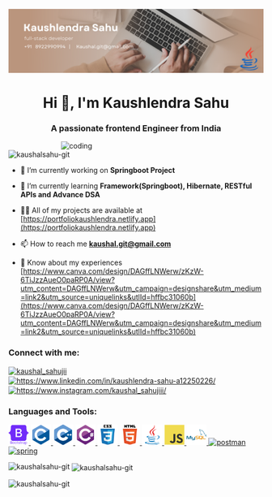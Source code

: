 ![lolo](https://github.com/KaushalSahu-git/KaushalSahu-git/blob/main/newbanner.png)
<h1 align="center">Hi 👋, I'm Kaushlendra Sahu</h1>
<h3 align="center">A passionate frontend Engineer from India</h3>

<img align="right" alt="coding" width="400" src="https://camo.githubusercontent.com/472ba18cf4d2b23e4cbbc051f8e864d2a74663c48e6a189371a89654b50e01ba/68747470733a2f2f63646e2e6472696262626c652e636f6d2f75736572732f313136323037372f73637265656e73686f74732f333834383931342f6d656469612f37656437643563613037346234386233323831353065356132333165386431662e676966">

<p align="left"> <img src="https://komarev.com/ghpvc/?username=kaushalsahu-git&label=Profile%20views&color=0e75b6&style=flat" alt="kaushalsahu-git" /> </p>

- 🔭 I’m currently working on **Springboot Project**

- 🌱 I’m currently learning **Framework(Springboot), Hibernate, RESTful APIs and Advance DSA**

- 👨‍💻 All of my projects are available at [https://portfoliokaushlendra.netlify.app](https://portfoliokaushlendra.netlify.app)

- 📫 How to reach me **kaushal.git@gmail.com**

- 📄 Know about my experiences [https://www.canva.com/design/DAGffLNWerw/zKzW-6TiJzzAueO0paRP0A/view?utm_content=DAGffLNWerw&utm_campaign=designshare&utm_medium=link2&utm_source=uniquelinks&utlId=hffbc31060b](https://www.canva.com/design/DAGffLNWerw/zKzW-6TiJzzAueO0paRP0A/view?utm_content=DAGffLNWerw&utm_campaign=designshare&utm_medium=link2&utm_source=uniquelinks&utlId=hffbc31060b)

<h3 align="left">Connect with me:</h3>
<p align="left">
<a href="https://twitter.com/kaushal_sahujii" target="blank"><img align="center" src="https://raw.githubusercontent.com/rahuldkjain/github-profile-readme-generator/master/src/images/icons/Social/twitter.svg" alt="kaushal_sahujii" height="30" width="40" /></a>
<a href="https://www.linkedin.com/in/kaushlendra-sahu-a12250226/" target="blank"><img align="center" src="https://raw.githubusercontent.com/rahuldkjain/github-profile-readme-generator/master/src/images/icons/Social/linked-in-alt.svg" alt="https://www.linkedin.com/in/kaushlendra-sahu-a12250226/" height="30" width="40" /></a>
<a href="https://www.instagram.com/kaushal_sahujiii/" target="blank"><img align="center" src="https://raw.githubusercontent.com/rahuldkjain/github-profile-readme-generator/master/src/images/icons/Social/instagram.svg" alt="https://www.instagram.com/kaushal_sahujiii/" height="30" width="40" /></a>
</p>

<h3 align="left">Languages and Tools:</h3>
<p align="left"> <a href="https://getbootstrap.com" target="_blank" rel="noreferrer"> <img src="https://raw.githubusercontent.com/devicons/devicon/master/icons/bootstrap/bootstrap-plain-wordmark.svg" alt="bootstrap" width="40" height="40"/> </a> <a href="https://www.cprogramming.com/" target="_blank" rel="noreferrer"> <img src="https://raw.githubusercontent.com/devicons/devicon/master/icons/c/c-original.svg" alt="c" width="40" height="40"/> </a> <a href="https://www.w3schools.com/cpp/" target="_blank" rel="noreferrer"> <img src="https://raw.githubusercontent.com/devicons/devicon/master/icons/cplusplus/cplusplus-original.svg" alt="cplusplus" width="40" height="40"/> </a> <a href="https://www.w3schools.com/cs/" target="_blank" rel="noreferrer"> <img src="https://raw.githubusercontent.com/devicons/devicon/master/icons/csharp/csharp-original.svg" alt="csharp" width="40" height="40"/> </a> <a href="https://www.w3schools.com/css/" target="_blank" rel="noreferrer"> <img src="https://raw.githubusercontent.com/devicons/devicon/master/icons/css3/css3-original-wordmark.svg" alt="css3" width="40" height="40"/> </a> <a href="https://www.w3.org/html/" target="_blank" rel="noreferrer"> <img src="https://raw.githubusercontent.com/devicons/devicon/master/icons/html5/html5-original-wordmark.svg" alt="html5" width="40" height="40"/> </a> <a href="https://www.java.com" target="_blank" rel="noreferrer"> <img src="https://raw.githubusercontent.com/devicons/devicon/master/icons/java/java-original.svg" alt="java" width="40" height="40"/> </a> <a href="https://developer.mozilla.org/en-US/docs/Web/JavaScript" target="_blank" rel="noreferrer"> <img src="https://raw.githubusercontent.com/devicons/devicon/master/icons/javascript/javascript-original.svg" alt="javascript" width="40" height="40"/> </a> <a href="https://www.mysql.com/" target="_blank" rel="noreferrer"> <img src="https://raw.githubusercontent.com/devicons/devicon/master/icons/mysql/mysql-original-wordmark.svg" alt="mysql" width="40" height="40"/> </a> <a href="https://postman.com" target="_blank" rel="noreferrer"> <img src="https://www.vectorlogo.zone/logos/getpostman/getpostman-icon.svg" alt="postman" width="40" height="40"/> </a> <a href="https://spring.io/" target="_blank" rel="noreferrer"> <img src="https://www.vectorlogo.zone/logos/springio/springio-icon.svg" alt="spring" width="40" height="40"/> </a> </p>

<p><img align="left" src="https://github-readme-stats.vercel.app/api/top-langs?username=kaushalsahu-git&show_icons=true&locale=en&layout=compact" alt="kaushalsahu-git" /></p>

<p>&nbsp;<img align="center" src="https://github-readme-stats.vercel.app/api?username=kaushalsahu-git&show_icons=true&locale=en" alt="kaushalsahu-git" /></p>

<p><img align="center" src="https://github-readme-streak-stats.herokuapp.com/?user=kaushalsahu-git&" alt="kaushalsahu-git" /></p>
